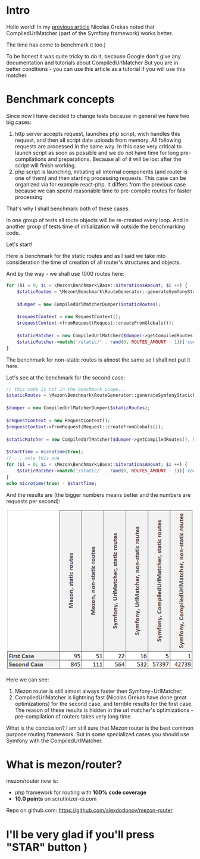 # Intro

Hello world! In my [previous article](https://dev.to/alexdodonov/new-php-router-wich-is-7-to-15-times-faster-then-symfony-router-2o5c) Nicolas Grekas noted that CompiledUrlMatcher (part of the Symfony framework) works better.

The time has come to benchmark it too )

To be honest it was quite tricky to do it, because Google don't give any documentation and tutorials about CompiledUrlMatcher But you are in better conditions - you can use this article as a tutorial if you will use this matcher.

# Benchmark concepts

Since now I have decided to change tests because in general we have two big cases:

1. http server accepts request, launches php script, wich handles this request, and then all script data uploads from memory. All following requests are processed in the same way. In this case very critical to launch script as soon as possible and we do not have time for long pre-compilations and preparations. Because all of it will be lost after the script will finish working.
2. php script is launching, initiating all internal components (and router is one of them) and then starting processing requests. This case can be organized via for example react-php. It differs from the previous case because we can spend reasonable time to pre-compile routes for faster processing

That's why I shall benchmark both of these cases.

In one group of tests all route objects will be re-created every loop. And in another group of tests time of initialization will outside the benchmarking code.

Let's start!

Here is benchmark for the static routes and as I said we take into consideration the time of creation of all router's structures and objects.

And by the way - we shall use 1000 routes here:

```php
for ($i = 0; $i < \Mezon\Benchmark\Base::$iterationsAmount; $i ++) {
    $staticRoutes = \Mezon\Benchmark\RouteGenerator::generateSymfonyStaticRoutes(1000);

    $dumper = new CompiledUrlMatcherDumper($staticRoutes);

    $requestContext = new RequestContext();
    $requestContext->fromRequest(Request::createFromGlobals());

    $staticMatcher = new CompiledUrlMatcher($dumper->getCompiledRoutes(), $requestContext);
    $staticMatcher->match('/static/' . rand(0, ROUTES_AMOUNT - 1))['controller']();
}
```

The benchmark for non-static routes is almost the same so I shall not put it here.

Let's see at the benchmark for the second case:

```php
// this code is not in the benchmark scope...
$staticRoutes = \Mezon\Benchmark\RouteGenerator::generateSymfonyStaticRoutes(1000);

$dumper = new CompiledUrlMatcherDumper($staticRoutes);

$requestContext = new RequestContext();
$requestContext->fromRequest(Request::createFromGlobals());

$staticMatcher = new CompiledUrlMatcher($dumper->getCompiledRoutes(), $requestContext);

$startTime = microtime(true);
// ... only this one
for ($i = 0; $i < \Mezon\Benchmark\Base::$iterationsAmount; $i ++) {
    $staticMatcher->match('/static/' . rand(0, ROUTES_AMOUNT - 1))['controller']();
}
echo microtime(true) - $startTime;
```

And the results are (the bigger numbers means better and the numbers are requests per second):

![table](images/symfony-compiled-url-matcher.png)



Here we can see:

1. Mezon router is still almost always faster then Symfony+UrlMatcher;
2. CompiledUrlMatcher is lightning fast (Nicolas Grekas have done great optimizations) for the second case, and terrible results for the first case. The reason of these results is hidden in the url matcher's optimizations - pre-compilation of routers takes very long time.

What is the conclusion? I am still sure that Mezon router is the best common purpose routing framework. But in some specialized cases you should use Symfony with the CompiledUrlMatcher.

# What is mezon/router?

mezon/router now is:

- php framework for routing with **100% code coverage**
- **10.0 points** on scrutinizer-ci.com

Repo on github.com: https://github.com/alexdodonov/mezon-router

# I'll be very glad if you'll press "STAR" button )